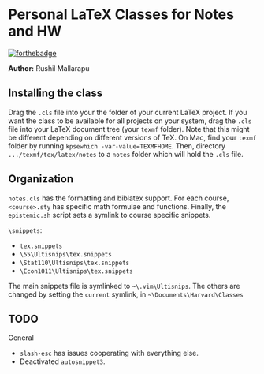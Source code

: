 # Personal LaTeX Classes for Notes and HW

[![forthebadge](https://forthebadge.com/images/badges/powered-by-black-magic.svg)](http://forthebadge.com)

**Author:** Rushil Mallarapu

## Installing the class
Drag the `.cls` file into your the folder of your current LaTeX project. If you want the class to be available for all projects on your system, drag the `.cls` file into your LaTeX document tree (your `texmf` folder). Note that this might be different depending on different versions of TeX. On Mac, find your `texmf` folder by running `kpsewhich -var-value=TEXMFHOME`. Then, directory `.../texmf/tex/latex/notes` to a `notes` folder which will hold the `.cls` file. 

## Organization

`notes.cls` has the formatting and biblatex support. For each course, `<course>.sty` has specific math formulae and functions. Finally, the `epistemic.sh` script sets a symlink to course specific snippets.

`\snippets`:
- `tex.snippets`
- `\55\Ultisnips\tex.snippets`
- `\Stat110\Ultisnips\tex.snippets`
- `\Econ1011\Ultisnips\tex.snippets`

The main snippets file is symlinked to `~\.vim\Ultisnips`. The others are changed by setting the `current` symlink, in `~\Documents\Harvard\Classes`

## TODO

General
  - `slash-esc` has issues cooperating with everything else.
  - Deactivated `autosnippet3`.

